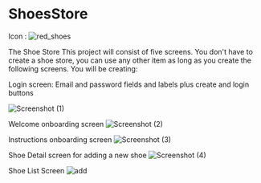 # ShoesStore
Icon :
 ![red_shoes](https://user-images.githubusercontent.com/87489620/200373644-693440b7-beb9-41d5-ac6a-6de5b74bb8f6.png)

The Shoe Store
This project will consist of five screens. You don't have to create a shoe store, you can use any other item as long as you create the following screens. You will be creating:

Login screen: Email and password fields and labels plus create and login buttons

![Screenshot (1)](https://user-images.githubusercontent.com/87489620/200374156-0d0d9ba1-50d8-48b4-92bc-3cb2d26e4c14.png)

Welcome onboarding screen
![Screenshot (2)](https://user-images.githubusercontent.com/87489620/200375145-73f9eaf5-b2af-46b8-9304-16e04e993084.png)


Instructions onboarding screen
![Screenshot (3)](https://user-images.githubusercontent.com/87489620/200375186-2536a108-85c8-4cdf-914b-7c64748ef1b2.png)

Shoe Detail screen for adding a new shoe
![Screenshot (4)](https://user-images.githubusercontent.com/87489620/200375219-f8f86af3-7025-4dd0-ad54-8c522e92feed.png)

Shoe List Screen
![add](https://user-images.githubusercontent.com/87489620/200154829-8eaa2edc-160b-48a5-808d-665a0e568fc2.jpg)



